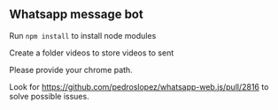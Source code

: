 ## Whatsapp message bot

Run `npm install` to install node modules

Create a folder videos to store videos to sent

Please provide your chrome path.


Look for https://github.com/pedroslopez/whatsapp-web.js/pull/2816 to solve possible issues.